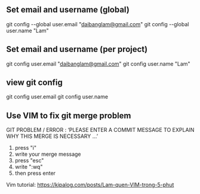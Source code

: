 ## Set email and username (global)
git config --global user.email "daibanglam@gmail.com"
git config --global user.name "Lam"


## Set email and username (per project)
git config user.email "daibanglam@gmail.com"
git config user.name "Lam"


## view git config
git config user.email
git config user.name


## Use VIM to fix git merge problem
GIT PROBLEM / ERROR : ‘PLEASE ENTER A COMMIT MESSAGE TO EXPLAIN WHY THIS MERGE IS NECESSARY …’

1. press "i"
2. write your merge message
3. press "esc"
4. write ":wq"
5. then press enter

Vim tutorial: https://kipalog.com/posts/Lam-quen-VIM-trong-5-phut

